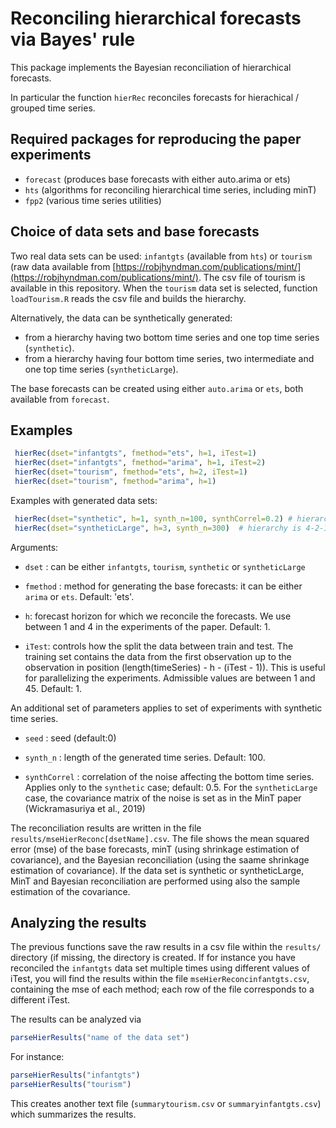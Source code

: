 # Reconciling hierarchical forecasts via Bayes' rule

This package implements  the Bayesian reconciliation of hierarchical forecasts.

In particular the function `hierRec` reconciles forecasts for hierachical / grouped time series.


## Required packages for reproducing the paper experiments

* `forecast` (produces base forecasts with either auto.arima or ets)
* `hts`   (algorithms for reconciling hierarchical time series, including minT)
* `fpp2`  (various time series utilities)


## Choice of data sets and base forecasts
Two real data sets can be used: `infantgts` (available from `hts`) or `tourism` (raw data available from [https://robjhyndman.com/publications/mint/](https://robjhyndman.com/publications/mint/). The csv file of tourism is available in this repository. When the   `tourism` data set is selected, function `loadTourism.R` reads the csv file and builds the hierarchy.

Alternatively, the data can be synthetically generated:
* from a hierarchy having two bottom time series and one top time series  (`synthetic`).
* from a hierarchy having four bottom time series, two intermediate and one top time series  (`syntheticLarge`).

The base forecasts can be created using either `auto.arima` or `ets`, both available from `forecast`.

## Examples

```R
 hierRec(dset="infantgts", fmethod="ets", h=1, iTest=1) 
 hierRec(dset="infantgts", fmethod="arima", h=1, iTest=2) 
 hierRec(dset="tourism", fmethod="ets", h=2, iTest=1)
 hierRec(dset="tourism", fmethod="arima", h=1) 
```


Examples with generated data sets:
```R
 hierRec(dset="synthetic", h=1, synth_n=100, synthCorrel=0.2) # hierarchy is 2-1 
 hierRec(dset="syntheticLarge", h=3, synth_n=300)  # hierarchy is 4-2-1 
```
Arguments:

* `dset` : can be either `infantgts`, `tourism`, `synthetic` or `syntheticLarge` 

* `fmethod` : method for generating the base forecasts: it can be either `arima` or `ets`. Default: 'ets'.

* `h`: forecast horizon for which we reconcile the forecasts. We use between 1 and 4 in the experiments of the paper.
Default: 1.

* `iTest`: controls how the split the data between train and test. The training set contains the data from the first observation up to the observation in position (length(timeSeries) - h - (iTest - 1)). This is useful for parallelizing the experiments. Admissible values are between 1 and 45. Default: 1.

An additional set of parameters applies to set of experiments with synthetic time series.

* `seed` : seed (default:0)

* `synth_n` : length of the generated time series. Default: 100.

* `synthCorrel` : correlation of the noise affecting the bottom time series. Applies only to the `synthetic` case; default: 0.5.
For the `syntheticLarge` case, the covariance matrix of the noise is set as in the MinT paper (Wickramasuriya et al., 2019)



The reconciliation results  are written in the file `results/mseHierReconc[dsetName].csv`.
The file shows the mean squared error (mse) of the base forecasts, minT (using shrinkage estimation of covariance), and the Bayesian reconciliation (using the saame shrinkage estimation of covariance). If the data set is synthetic or syntheticLarge, MinT and Bayesian reconciliation are performed using also the sample estimation of the covariance.


## Analyzing the results
The previous functions save the raw results in a csv file within the `results/` directory (if missing, the directory is created.
If for instance you have reconciled the `infantgts` data set multiple times using different values of iTest, you will find the results within the file `mseHierReconcinfantgts.csv`, containing the mse of each method; each row of the file corresponds to a different iTest.

The results can be analyzed via
```R
parseHierResults("name of the data set")
```
For instance:

```R
parseHierResults("infantgts")
parseHierResults("tourism")
```

This creates another text file (`summarytourism.csv` or `summaryinfantgts.csv`) which summarizes the results.



